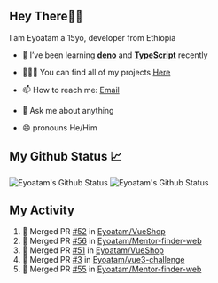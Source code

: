 ## Hey There👋🏽

I am Eyoatam a 15yo, developer from Ethiopia

- 🔭 I’ve been learning **[deno](https://github.com/denoland/deno)** and **[TypeScript](https://github.com/microsoft/TypeScript)** recently 

- 🧑🏽‍💻  You can find all of my projects [Here](https://github.com/Eyoatam?tab=repositories)

- 📫  How to reach me: [Email](mailto:eyoatamtamirat7@gmail.com)

- 💬 Ask me about anything

- 😄 pronouns He/Him

## My Github Status 📈 
<p> 
  <img src="https://github-readme-stats.vercel.app/api?username=Eyoatam&show_icons=true&theme=prussian" alt="Eyoatam's Github Status" />
  <img src="https://github-readme-stats.vercel.app/api/top-langs/?username=Eyoatam&layout=compact&theme=prussian" alt="Eyoatam's Github Status" />
</p>

## My Activity

<!--START_SECTION:activity-->
1. 🎉 Merged PR [#52](https://github.com/Eyoatam/VueShop/pull/52) in [Eyoatam/VueShop](https://github.com/Eyoatam/VueShop)
2. 🎉 Merged PR [#56](https://github.com/Eyoatam/Mentor-finder-web/pull/56) in [Eyoatam/Mentor-finder-web](https://github.com/Eyoatam/Mentor-finder-web)
3. 🎉 Merged PR [#51](https://github.com/Eyoatam/VueShop/pull/51) in [Eyoatam/VueShop](https://github.com/Eyoatam/VueShop)
4. 🎉 Merged PR [#3](https://github.com/Eyoatam/vue3-challenge/pull/3) in [Eyoatam/vue3-challenge](https://github.com/Eyoatam/vue3-challenge)
5. 🎉 Merged PR [#55](https://github.com/Eyoatam/Mentor-finder-web/pull/55) in [Eyoatam/Mentor-finder-web](https://github.com/Eyoatam/Mentor-finder-web)
<!--END_SECTION:activity-->

